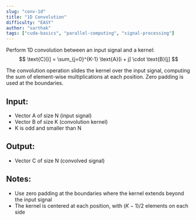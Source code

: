 ```yaml
---
slug: "conv-1d"
title: "1D Convolution"
difficulty: "EASY"
author: "sarthak"
tags: ["cuda-basics", "parallel-computing", "signal-processing"]
---
```


Perform 1D convolution between an input signal and a kernel:
$$
\text{C}[i] = \sum_{j=0}^{K-1} \text{A}[i + j] \cdot \text{B}[j]
$$

The convolution operation slides the kernel over the input signal, computing the sum of element-wise multiplications at each position. Zero padding is used at the boundaries.

## Input:
- Vector $\text{A}$ of size $\text{N}$ (input signal)
- Vector $\text{B}$ of size $\text{K}$ (convolution kernel)
- $\text{K}$ is odd and smaller than $\text{N}$

## Output:
- Vector $\text{C}$ of size $\text{N}$ (convolved signal)

## Notes:
- Use zero padding at the boundaries where the kernel extends beyond the input signal
- The kernel is centered at each position, with $(K-1)/2$ elements on each side

